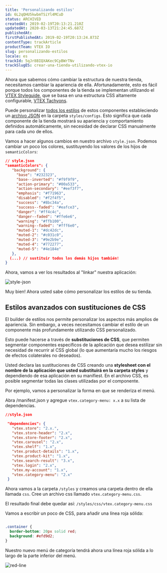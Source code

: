 ```yaml
---
title: 'Personalizando estilos'
id: 6L2qQHU5kwbmTSiYl4MCuD
status: ARCHIVED
createdAt: 2019-02-19T20:13:21.210Z
updatedAt: 2020-03-13T21:24:45.687Z
publishedAt: 
firstPublishedAt: 2019-02-19T20:13:24.873Z
contentType: trackArticle
productTeam: VTEX IO
slug: personalizando-estilos
locale: es
trackId: 5qJr8BIQXAKec9CpBWrTNv
trackSlugES: crear-una-tienda-utilizando-vtex-io
---
```


Ahora que sabemos cómo cambiar la estructura de nuestra tienda, necesitamos cambiar la apariencia de ella. Afortunadamente, esto es fácil porque todos los componentes de la tienda se implementan utilizando el [VTEX Styleguide](https://styleguide.vtex.com/), que se basa en una estructura CSS altamente configurable, [VTEX Tachyons](https://github.com/vtex/vtex-tachyons).

Puede personalizar [todos los estilos](https://styleguide.vtex.com/#/Styles) de estos componentes estableciendo un [archivo JSON](https://github.com/vtex-apps/store-theme/blob/master/styles/configs/style.json) en la carpeta `styles/configs`. Esto significa que cada componente de la tienda mostrará su apariencia y comportamiento definidos automáticamente, sin necesidad de declarar CSS manualmente para cada uno de ellos.

Vamos a hacer algunos cambios en nuestro archivo `style.json`. Podemos cambiar un poco los colores, sustituyendo los valores de los hijos de `semanticColors`:

```json
// style.json
"semanticColors": {
   "background": {
     "base": "#232323",
     "base--inverted": "#f9f9f9",
     "action-primary": "#00a533",
     "action-secondary": "#eef3f7",
     "emphasis": "#f71963",
     "disabled": "#f2f4f5",
     "success": "#8bc34a",
     "success--faded": "#eafce3",
     "danger": "#ff4c4c",
     "danger--faded": "#ffe6e6",
     "warning": "#ffb100",
     "warning--faded": "#fff6e0",
     "muted-1": "#dc42dc",
     "muted-2": "#c031c0",
     "muted-3": "#9e2b9e",
     "muted-4": "#772277",
     "muted-5": "#4e184e"
   },
  (...) // sustituir todos los demás hijos también!
}
```

Ahora, vamos a ver los resultados al "linkar" nuestra aplicación:

![style-json](https://images.ctfassets.net/alneenqid6w5/1S0DU3mL8MxRVleCmUGGol/3594be77ecae98c6c223e04191f95def/style-json.svg)

Muy bien! Ahora usted sabe cómo personalizar los estilos de su tienda.

## Estilos avanzados con sustituciones de CSS

El builder de estilos nos permite personalizar los aspectos más amplios de apariencia. Sin embargo, a veces necesitamos cambiar el estilo de un componente más profundamente utilizando CSS personalizado.

Esto puede hacerse a través de __substituciones de CSS__, que permiten segmentar componentes específicos de la aplicación que desea estilizar sin necesidad de recurrir al CSS global (lo que aumentaría mucho los riesgos de efectos colaterales no deseados).

Usted declara las sustituciones de CSS creando una __stylesheet con el nombre de la aplicación que usted substituirá en la carpeta styles__ y dependiendo de esa aplicación en su manifiest. En el archivo CSS, es posible segmentar todas las clases utilizadas por el componente.

Por ejemplo, vamos a personalizar la forma en que se renderiza el menú.

Abra /manifest.json y agregue `vtex.category-menu: x.x` a su lista de dependencias.

```json
//style.json

 "dependencies": {
   "vtex.store": "2.x.",
   "vtex.store-header": "2.x",
   "vtex.store-footer": "2.x",
   "vtex.carousel": "2.x",
   "vtex.shelf": "1.x",
   "vtex.product-details": "1.x",
   "vtex.product-kit": "1.x",
   "vtex.search-result": "3.x",
   "vtex.login": "2.x",
   "vtex.my-account": "1.x",
   "vtex.category-menu": "2.x"
 }
```

Ahora vamos a la carpeta `/styles` y creamos una carpeta dentro de ella llamada `css`. Cree un archivo css llamado `vtex.category-menu.css`.

El resultado final debe quedar así: `/styles/css/vtex.category-menu.css`

Vamos a escribir un poco de CSS, para añadir una línea roja sólida:

```css

.container {
  border-bottom: 20px solid red;
  background: #efd9d2;
}

```
Nuestro nuevo menú de categoría tendrá ahora una línea roja sólida a lo largo de la parte inferior del menú.

![red-line](https://images.ctfassets.net/alneenqid6w5/2zVZNpUFepCptn5Zuo3YNa/1d939c7f78544c6b716bfc57db774b79/red-line.svg)
